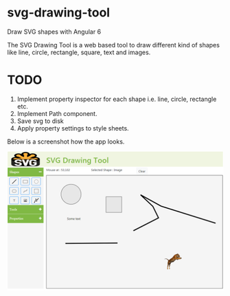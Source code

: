 # svg-drawing-tool
Draw SVG shapes with Angular 6

The SVG Drawing Tool is a web based tool to draw different kind of shapes like line, circle, rectangle, square, text and images.

TODO
====
1. Implement property inspector for each shape i.e. line, circle, rectangle etc.
2. Implement Path component.
3. Save svg to disk
4. Apply property settings to style sheets.

Below is a screenshot how the app looks.

![Screenshot](src/assets/pictures/screenshot-1.PNG)
